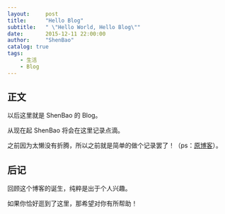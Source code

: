 ```yaml
---
layout:     post
title:      "Hello Blog"
subtitle:   " \"Hello World, Hello Blog\""
date:       2015-12-11 22:00:00
author:     "ShenBao"
catalog: true
tags:
    - 生活
    - Blog
---
```



## 正文

以后这里就是 ShenBao 的 Blog。

从现在起 ShenBao 将会在这里记录点滴。


之前因为太懒没有折腾，所以之前就是简单的做个记录罢了！（ps：[原博客](https://shenbao.github.io/blog)）。



## 后记

回顾这个博客的诞生，纯粹是出于个人兴趣。


如果你恰好逛到了这里，那希望对你有所帮助！


